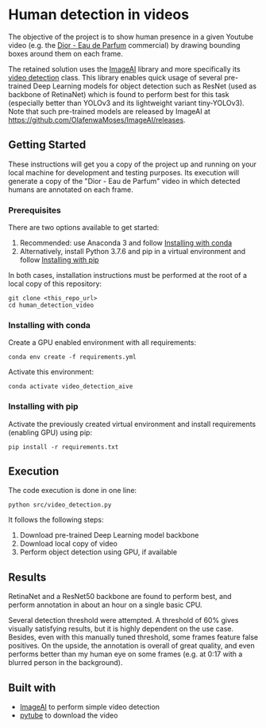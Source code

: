 # Human detection in videos

The objective of the project is to show human presence in a given Youtube video (e.g. the [Dior - Eau de Parfum](https://www.youtube.com/watch?v=h4s0llOpKrU) commercial) by drawing bounding boxes around them on each frame.

The retained solution uses the [ImageAI](https://github.com/OlafenwaMoses/ImageAI) library and more specifically its [video detection](https://github.com/OlafenwaMoses/ImageAI#videodetection) class. This library enables quick usage of several pre-trained Deep Learning models for object detection such as ResNet (used as backbone of RetinaNet) which is found to perform best for this task (especially better than YOLOv3 and its lightweight variant tiny-YOLOv3). Note that such pre-trained models are released by ImageAI at https://github.com/OlafenwaMoses/ImageAI/releases.

## Getting Started

These instructions will get you a copy of the project up and running on your local machine for development and testing purposes. Its execution will generate a copy of the "Dior - Eau de Parfum" video in which detected humans are annotated on each frame.

### Prerequisites

There are two options available to get started:
1. Recommended: use Anaconda 3 and follow [Installing with conda](#installing-with-conda)
2. Alternatively, install Python 3.7.6 and pip in a virtual environment and follow [Installing with pip](#installing-with-pip)

In both cases, installation instructions must be performed at the root of a local copy of this repository:
```
git clone <this_repo_url>
cd human_detection_video
```

### Installing with conda

Create a GPU enabled environment with all requirements:
```
conda env create -f requirements.yml
```
Activate this environment:
```
conda activate video_detection_aive
```

### Installing with pip

Activate the previously created virtual environment and install requirements (enabling GPU) using pip:
```
pip install -r requirements.txt
```

## Execution

The code execution is done in one line:
```
python src/video_detection.py
```

It follows the following steps:
1. Download pre-trained Deep Learning model backbone
2. Download local copy of video
3. Perform object detection using GPU, if available

## Results

RetinaNet and a ResNet50 backbone are found to perform best, and perform annotation in about an hour on a single basic CPU. 

Several detection threshold were attempted. A threshold of 60% gives visually satisfying results, but it is highly dependent on the use case. Besides, even with this manually tuned threshold, some frames feature false positives. On the upside, the annotation is overall of great quality, and even performs better than my human eye on some frames (e.g. at 0:17 with a blurred person in the background).

## Built with

- [ImageAI](https://github.com/OlafenwaMoses/ImageAI) to perform simple video detection
- [pytube](https://python-pytube.readthedocs.io/en/latest/user/quickstart.html) to download the video